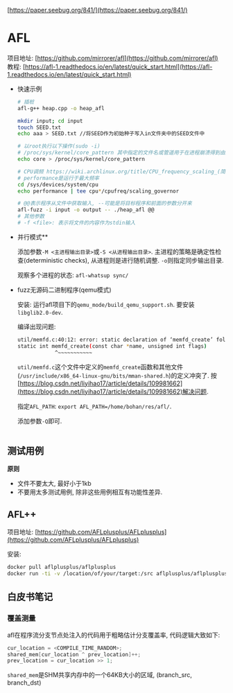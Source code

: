 [https://paper.seebug.org/841/](https://paper.seebug.org/841/)

# AFL
项目地址: [https://github.com/mirrorer/afl](https://github.com/mirrorer/afl)
教程: [https://afl-1.readthedocs.io/en/latest/quick_start.html](https://afl-1.readthedocs.io/en/latest/quick_start.html)

* 快速示例
    ```sh
    # 插桩
    afl-g++ heap.cpp -o heap_afl

    mkdir input; cd input
    touch SEED.txt
    echo aaa > SEED.txt	//将SEED作为初始种子写入in文件夹中的SEED文件中

    # 以root执行以下操作(sudo -i)
    # /proc/sys/kernel/core_pattern 其中指定的文件名或管道用于在进程崩溃得到由系统捕获并传来的崩溃信息
    echo core > /proc/sys/kernel/core_pattern

    # CPU调频 https://wiki.archlinux.org/title/CPU_frequency_scaling_(简体中文)
    # performance是运行于最大频率
    cd /sys/devices/system/cpu
    echo performance | tee cpu*/cpufreq/scaling_governor

    # @@表示程序从文件中获取输入, --可能是将目标程序和前面的参数分开来
    afl-fuzz -i input -o output -- ./heap_afl @@
    # 其他参数
    # -f <file>: 表示将文件的内容作为stdin输入

    ```

* 并行模式**

    添加参数`-M <主进程输出目录>`或`-S <从进程输出目录>`. 主进程的策略是确定性检查(deterministic checks), 从进程则是进行随机调整. `-o`则指定同步输出目录.

    观察多个进程的状态: `afl-whatsup sync/`

* fuzz无源码二进制程序(qemu模式)

    安装: 运行afl项目下的`qemu_mode/build_qemu_support.sh`. 要安装`libglib2.0-dev`.

    编译出现问题:
    ```sh
    util/memfd.c:40:12: error: static declaration of ‘memfd_create’ follows non-static declaration
    static int memfd_create(const char *name, unsigned int flags)
                ^~~~~~~~~~~~
    ```
    `util/memfd.c`这个文件中定义的`memfd_create`函数和其他文件(`/usr/include/x86_64-linux-gnu/bits/mman-shared.h`)的定义冲突了. 按[https://blog.csdn.net/liyihao17/article/details/109981662](https://blog.csdn.net/liyihao17/article/details/109981662)解决问题.

    指定`AFL_PATH`: `export AFL_PATH=/home/bohan/res/afl/`. 

    添加参数`-Q`即可.

    ```sh
    ```

## 测试用例
**原则**

* 文件不要太大, 最好小于1kb
* 不要用太多测试用例, 除非这些用例相互有功能性差异.

## AFL++
项目地址: [https://github.com/AFLplusplus/AFLplusplus](https://github.com/AFLplusplus/AFLplusplus)

安装:
```sh
docker pull aflplusplus/aflplusplus
docker run -ti -v /location/of/your/target:/src aflplusplus/aflplusplus
```

## 白皮书笔记
### 覆盖测量
afl在程序流分支节点处注入的代码用于粗略估计分支覆盖率, 代码逻辑大致如下:
```c
cur_location = <COMPILE_TIME_RANDOM>;
shared_mem[cur_location ^ prev_location]++; 
prev_location = cur_location >> 1;
```
`shared_mem`是SHM共享内存中的一个64KB大小的区域, (branch_src, branch_dst) 

